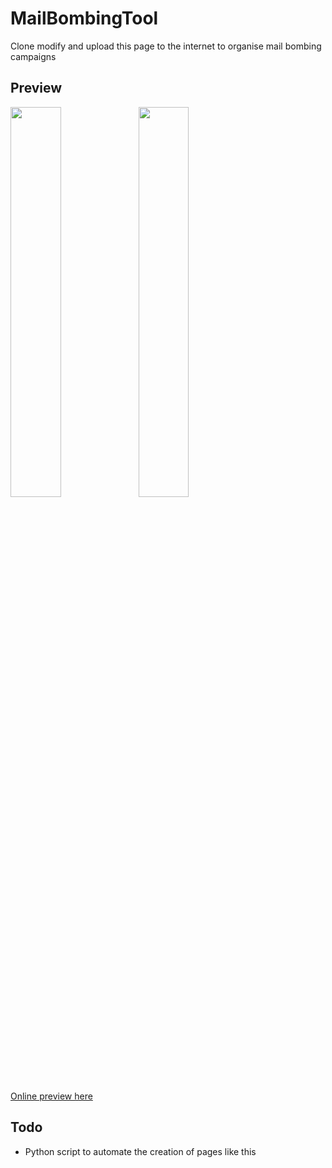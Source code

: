 # MailBombingTool
Clone modify and upload this page to the internet to organise mail bombing campaigns 
## Preview 
<img src="https://github.com/frephs/MailBombingTool/blob/main/preview.png" width=40% align=left>
 <img src="https://github.com/frephs/MailBombingTool/blob/main/preview2.png" width=40%>

[Online preview here](https://htmlpreview.github.io/?https://github.com/frephs/MailBombingTool/blob/main/mailbomb.html)

## Todo
- Python script to automate the creation of pages like this
